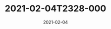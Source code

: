 ---
date: 2021-02-04
title: 2021-02-04T2328-000
hero: 2021/2021-02-04T2328-000.jpeg

# briefly describe the image…
alt: ''

# insert the closed caption text after the three-dash break…
# (include line-breaks, punctuation, and capitalization)
---
